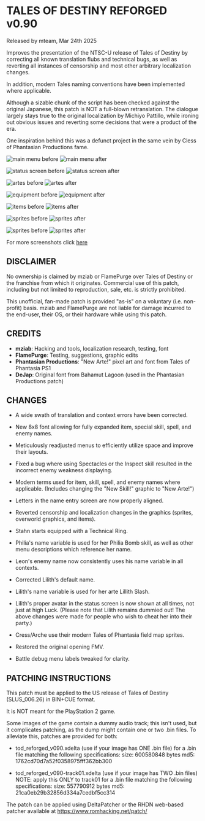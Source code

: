 # TALES OF DESTINY REFORGED v0.90
Released by mteam, Mar 24th 2025

Improves the presentation of the NTSC-U release of Tales of Destiny by correcting all known translation flubs and technical bugs, as well as reverting all instances of censorship and most other arbitrary localization changes.

In addition, modern Tales naming conventions have been implemented where applicable.

Although a sizable chunk of the script has been checked against the original Japanese, this patch is NOT a full-blown retranslation. The dialogue largely stays true to the original localization by Michiyo Pattillo, while ironing out obvious issues and reverting some decisions that were a product of the era.

One inspiration behind this was a defunct project in the same vein by Cless of Phantasian Productions fame.

![main menu before](https://mziab.grajpopolsku.pl/files/tod-reforged/main1.png) ![main menu after](https://mziab.grajpopolsku.pl/files/tod-reforged/main2.png)

![status screen before](https://mziab.grajpopolsku.pl/files/tod-reforged/status1.png) ![status screen after](https://mziab.grajpopolsku.pl/files/tod-reforged/status2.png)

![artes before](https://mziab.grajpopolsku.pl/files/tod-reforged/sartes1.png) ![artes after](https://mziab.grajpopolsku.pl/files/tod-reforged/sartes2.png)

![equipment before](https://mziab.grajpopolsku.pl/files/tod-reforged/equip1.png) ![equipment after](https://mziab.grajpopolsku.pl/files/tod-reforged/equip2.png)

![items before](https://mziab.grajpopolsku.pl/files/tod-reforged/items1.png) ![items after](https://mziab.grajpopolsku.pl/files/tod-reforged/items2.png)

![sprites before](https://mziab.grajpopolsku.pl/files/tod-reforged/bunny1.png) ![sprites after](https://mziab.grajpopolsku.pl/files/tod-reforged/bunny2.png)

![sprites before](https://mziab.grajpopolsku.pl/files/tod-reforged/cat1.png) ![sprites after](https://mziab.grajpopolsku.pl/files/tod-reforged/cat2.png)

For more screenshots click [here](https://mziab.grajpopolsku.pl/files/tod-reforged/index.html)

DISCLAIMER
----------
No ownership is claimed by mziab or FlamePurge over Tales of Destiny or the franchise from which it originates. Commercial use of this patch, including but not limited to reproduction, sale, etc. is strictly prohibited.

This unofficial, fan-made patch is provided "as-is" on a voluntary (i.e. non-profit) basis. mziab and FlamePurge are not liable for damage incurred to the end-user, their OS, or their hardware while using this patch.

CREDITS
-------
- **mziab**: Hacking and tools, localization research, testing, font
- **FlamePurge**: Testing, suggestions, graphic edits
- **Phantasian Productions**: "New Arte!" pixel art and font from Tales of Phantasia PS1
- **DeJap**: Original font from Bahamut Lagoon (used in the Phantasian Productions patch)

CHANGES
-------
- A wide swath of translation and context errors have been corrected.

- New 8x8 font allowing for fully expanded item, special skill, spell, and enemy names.

- Meticulously readjusted menus to efficiently utilize space and improve their layouts.

- Fixed a bug where using Spectacles or the Inspect skill resulted in the incorrect enemy weakness displaying.
  
- Modern terms used for item, skill, spell, and enemy names where applicable. (Includes changing the "New Skill!" graphic to "New Arte!")

- Letters in the name entry screen are now properly aligned.

- Reverted censorship and localization changes in the graphics (sprites, overworld graphics, and items).

- Stahn starts equipped with a Technical Ring.

- Philia's name variable is used for her Philia Bomb skill, as well as other menu descriptions which reference her name.

- Leon's enemy name now consistently uses his name variable in all contexts.

- Corrected Lilith's default name.

- Lilith's name variable is used for her arte Lillith Slash.

- Lilith's proper avatar in the status screen is now shown at all times, not just at high Luck.
  (Please note that Lilith remains dummied out! The above changes were made for people who wish to cheat her into their party.)
  
- Cress/Arche use their modern Tales of Phantasia field map sprites.

- Restored the original opening FMV.

- Battle debug menu labels tweaked for clarity.

PATCHING INSTRUCTIONS
---------------------
This patch must be applied to the US release of Tales of Destiny (SLUS_006.26) in BIN+CUE format.

It is NOT meant for the PlayStation 2 game.

Some images of the game contain a dummy audio track; this isn't used, but it
complicates patching, as the dump might contain one or two .bin files.
To alleviate this, patches are provided for both:

- tod_reforged_v090.xdelta (use if your image has ONE .bin file)
  for a .bin file matching the following specifications:
    size: 600580848 bytes
    md5:  1762cd70d7a52f0358975fff362bb300

- tod_reforged_v090-track01.xdelta (use if your image has TWO .bin files)
  NOTE: apply this ONLY to track01
  for a .bin file matching the following specifications:
    size: 557790912 bytes
    md5:  21ca0eb29b32856d334a7cedbf5cc314

The patch can be applied using DeltaPatcher or the RHDN web-based patcher
available at https://www.romhacking.net/patch/

